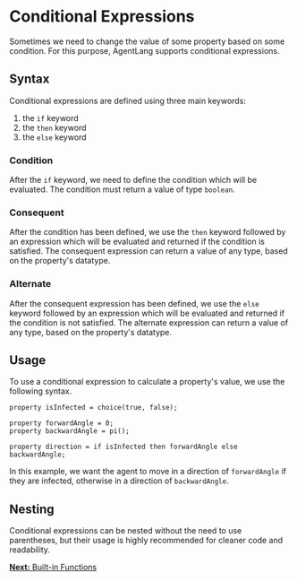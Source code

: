 # Conditional Expressions

Sometimes we need to change the value of some property based on some condition. For this purpose, AgentLang supports conditional expressions.

## Syntax
Conditional expressions are defined using three main keywords:
1. the `if` keyword
2. the `then` keyword
3. the `else` keyword

### Condition
After the `if` keyword, we need to define the condition which will be evaluated. The condition must return a value of type `boolean`.

### Consequent
After the condition has been defined, we use the `then` keyword followed by an expression which will be evaluated and returned if the condition is satisfied. The consequent expression can return a value of any type, based on the property's datatype.

### Alternate
After the consequent expression has been defined, we use the `else` keyword followed by an expression which will be evaluated and returned if the condition is not satisfied. The alternate expression can return a value of any type, based on the property's datatype.

## Usage
To use a conditional expression to calculate a property's value, we use the following syntax.
```
property isInfected = choice(true, false);

property forwardAngle = 0;
property backwardAngle = pi();

property direction = if isInfected then forwardAngle else backwardAngle;
```
In this example, we want the agent to move in a direction of `forwardAngle` if they are infected, otherwise in a direction of `backwardAngle`.

## Nesting
Conditional expressions can be nested without the need to use parentheses, but their usage is highly recommended for cleaner code and readability.

[**Next:** Built-in Functions](/documentation/language-design/built-in-functions)